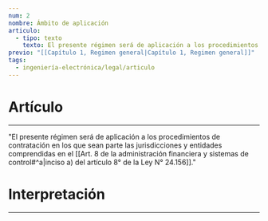 ```yaml
---
num: 2
nombre: Ámbito de aplicación
articulo:
  - tipo: texto
    texto: El presente régimen será de aplicación a los procedimientos de contratación en los que sean parte las jurisdicciones y entidades comprendidas en el inciso a) del artículo 8° de la Ley N° 24.156.
previo: "[[Capítulo 1, Regimen general|Capítulo 1, Regimen general]]"
tags:
  - ingeniería-electrónica/legal/articulo
---
```

# Artículo
---
"El presente régimen será de aplicación a los procedimientos de contratación en los que sean parte las jurisdicciones y entidades comprendidas en el [[Art. 8 de la administración financiera y sistemas de control#^a|inciso a) del artículo 8° de la Ley N° 24.156]]."

# Interpretación
---
